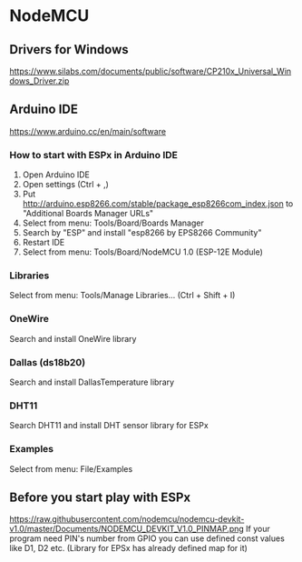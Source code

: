 # NodeMCU

## Drivers for Windows
https://www.silabs.com/documents/public/software/CP210x_Universal_Windows_Driver.zip

## Arduino IDE
https://www.arduino.cc/en/main/software

### How to start with ESPx in Arduino IDE
1. Open Arduino IDE
2. Open settings (Ctrl + ,)
3. Put http://arduino.esp8266.com/stable/package_esp8266com_index.json to "Additional Boards Manager URLs"
4. Select from menu: Tools/Board/Boards Manager
5. Search by "ESP" and install "esp8266 by EPS8266 Community"
6. Restart IDE
7. Select from menu: Tools/Board/NodeMCU 1.0 (ESP-12E Module)

### Libraries
Select from menu: Tools/Manage Libraries... (Ctrl + Shift + I)

### OneWire
Search and install OneWire library

### Dallas (ds18b20)
Search and install DallasTemperature library

### DHT11
Search DHT11 and install DHT sensor library for ESPx

### Examples
Select from menu: File/Examples

## Before you start play with ESPx
https://raw.githubusercontent.com/nodemcu/nodemcu-devkit-v1.0/master/Documents/NODEMCU_DEVKIT_V1.0_PINMAP.png
If your program need PIN's number from GPIO you can use defined const values like D1, D2 etc. (Library for EPSx has already defined map for it)
